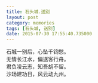 ```yaml
---
title: 石头城.送别
layout: post
category: memories
tags: [石头城, 送别]
date: 2015-07-30 17:55:40.735000
---
```


石城一别后，心坠千钧愁。  
无情长江水，偏送客行舟。  
君负凌云志，知吾胡不留。  
沙场建功日，风云动九州。  

